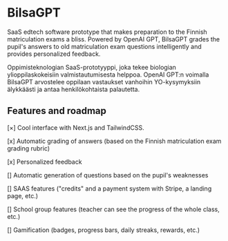 # BilsaGPT

SaaS edtech software prototype that makes preparation to the Finnish matriculation exams a bliss.
Powered by OpenAI GPT, BilsaGPT grades the pupil's answers to old matriculation exam questions intelligently and provides personalized feedback.

Oppimisteknologian SaaS-prototyyppi, joka tekee biologian ylioppilaskokeisiin valmistautumisesta helppoa.
OpenAI GPT:n voimalla BilsaGPT arvostelee oppilaan vastaukset vanhoihin YO-kysymyksiin älykkäästi ja antaa henkilökohtaista palautetta.

## Features and roadmap

[×] Cool interface with Next.js and TailwindCSS.

[x] Automatic grading of answers (based on the Finnish matriculation exam grading rubric)

[x] Personalized feedback

[] Automatic generation of questions based on the pupil's weaknesses

[] SAAS features ("credits" and a payment system with Stripe, a landing page, etc.)

[] School group features (teacher can see the progress of the whole class, etc.)

[] Gamification (badges, progress bars, daily streaks, rewards, etc.)
